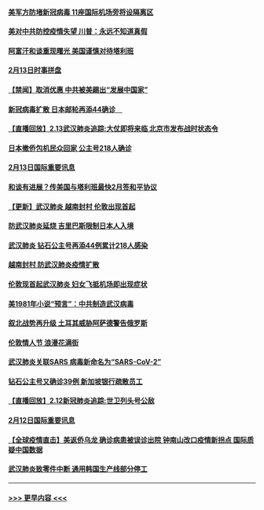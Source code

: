 #### [美军方防堵新冠病毒 11座国际机场旁将设隔离区](../pages/prog202/a102776870.md?t=02141202) 
#### [美对中共防控疫情失望 川普：永远不知道真假](../pages/prog202/a102776836.md?t=02141202) 
#### [阿富汗和谈重现曙光 美国谨慎对待塔利班](../pages/prog202/a102776748.md?t=02141202) 
#### [2月13日时事拼盘](../pages/prog202/a102776689.md?t=02141202) 
#### [【禁闻】取消优惠 中共被美踢出“发展中国家”](../pages/prog202/a102776670.md?t=02141202) 
#### [新冠病毒扩散 日本邮轮再添44确诊　](../pages/prog202/a102776518.md?t=02141202) 
#### [【直播回放】2.13武汉肺炎追踪:大仗即将来临 北京市发布战时状态令](../pages/prog202/a102776399.md?t=02141202) 
#### [日本撤侨包机民众回家 公主号218人确诊](../pages/prog202/a102776346.md?t=02141202) 
#### [2月13日国际重要讯息](../pages/prog202/a102776339.md?t=02141202) 
#### [和谈有进展？传美国与塔利班最快2月签和平协议](../pages/prog202/a102776291.md?t=02141202) 
#### [【更新】武汉肺炎 越南封村 伦敦出现首起](../pages/prog202/a102770740.md?t=02141202) 
#### [防武汉肺炎延烧 吉里巴斯限制日本人入境](../pages/prog202/a102776276.md?t=02141202) 
#### [武汉肺炎 钻石公主号再添44例累计218人感染](../pages/prog202/a102776089.md?t=02141202) 
#### [越南封村 防武汉肺炎疫情扩散](../pages/prog202/a102776214.md?t=02141202) 
#### [伦敦现首起武汉肺炎 妇女飞抵机场即出现症状](../pages/prog202/a102776031.md?t=02141202) 
#### [美1981年小说“预言”：中共制造武汉病毒](../pages/prog202/a102775980.md?t=02141202) 
#### [叙北战势再升级 土耳其威胁阿萨德警告俄罗斯](../pages/prog202/a102775904.md?t=02141202) 
#### [伦敦情人节 浪漫花满街](../pages/prog202/a102775786.md?t=02141202) 
#### [武汉肺炎关联SARS 病毒新命名为“SARS-CoV-2”](../pages/prog202/a102775719.md?t=02141202) 
#### [钻石公主号又确诊39例 新加坡银行疏散员工](../pages/prog202/a102775691.md?t=02141202) 
#### [【直播回放】2.12新冠肺炎追踪:世卫列头号公敌](../pages/prog202/a102775541.md?t=02141202) 
#### [2月12日国际重要讯息](../pages/prog202/a102775437.md?t=02141202) 
#### [【全球疫情直击】美返侨乌龙 确诊病患被误诊出院 钟南山改口疫情新拐点 国际质疑中国数据](../pages/prog202/a102775378.md?t=02141202) 
#### [武汉肺炎致零件中断 通用韩国生产线部分停工](../pages/prog202/a102775365.md?t=02141202) 

----
#### [ >>> 更早内容 <<< ](../indexes/prog202-earlier.md)
